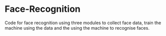# Face-Recognition
Code for face recognition using three modules to collect face data, train the machine using the data and the using the machine to recognise faces.
